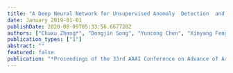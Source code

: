 ```yaml
---
title: "A Deep Neural Network for Unsupervised Anomaly  Detection  and  Diagnosis  in  Multivariate  Time  Series  Data"
date: January 2019-01-01
publishDate: 2020-08-09T05:33:56.667728Z
authors: ["Chuxu Zhang*", "Dongjin Song", "Yuncong Chen", "Xinyang Feng", "Cristian Lumezanu", "Wei Cheng", "Bo Zong", "Jingchao Ni", "Haifeng Chen", "Nitesh Chawla"]
publication_types: ["1"]
abstract: ""
featured: false
publication: "*Proceedings of the 33rd AAAI Conference on Advance of Artificial Intelligence (AAAI)*"
---
```


